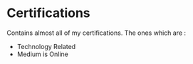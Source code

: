 # Certifications 

Contains almost all of my certifications.
The ones which are : 
 - Technology Related
 - Medium is Online
